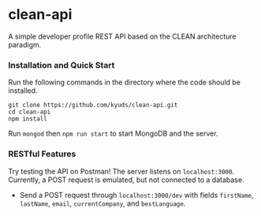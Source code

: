 # clean-api
A simple developer profile REST API based on the CLEAN architecture paradigm.

### Installation and Quick Start
Run the following commands in the directory where the code should be installed. 
```
git clone https://github.com/kyuds/clean-api.git
cd clean-api
npm install
```
Run `mongod` then `npm run start` to start MongoDB and the server. 

### RESTful Features
Try testing the API on Postman! The server listens on `localhost:3000`. 
Currently, a POST request is emulated, but not connected to a database. 
- Send a POST request through `localhost:3000/dev` with fields `firstName`, `lastName`, `email`, `currentCompany`, and `bestLanguage`. 
